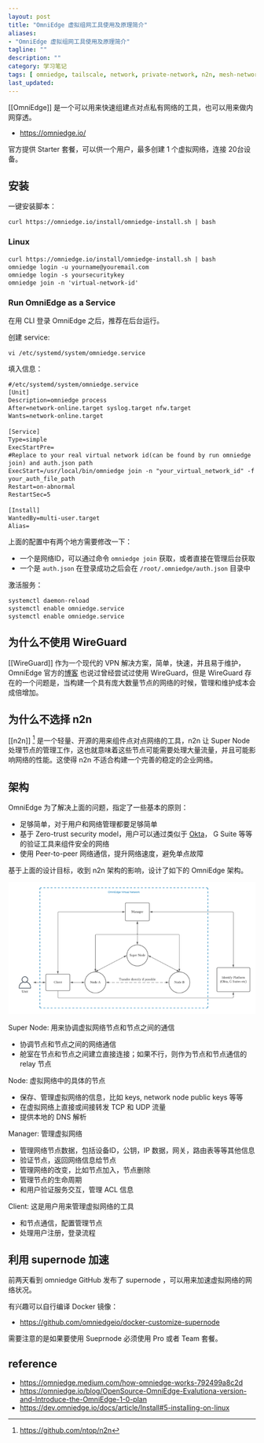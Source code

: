 ```yaml
---
layout: post
title: "OmniEdge 虚拟组网工具使用及原理简介"
aliases: 
- "OmniEdge 虚拟组网工具使用及原理简介"
tagline: ""
description: ""
category: 学习笔记
tags: [ omniedge, tailscale, network, private-network, n2n, mesh-network ]
last_updated:
---
```


[[OmniEdge]] 是一个可以用来快速组建点对点私有网络的工具，也可以用来做内网穿透。

- <https://omniedge.io/>

官方提供 Starter 套餐，可以供一个用户，最多创建 1 个虚拟网络，连接 20台设备。

## 安装

一键安装脚本：

    curl https://omniedge.io/install/omniedge-install.sh | bash

### Linux

    curl https://omniedge.io/install/omniedge-install.sh | bash
    omniedge login -u yourname@youremail.com
    omniedge login -s yoursecuritykey
    omniedge join -n 'virtual-network-id'

### Run OmniEdge as a Service
在用 CLI 登录 OmniEdge 之后，推荐在后台运行。

创建 service:

    vi /etc/systemd/system/omniedge.service

填入信息：

```
#/etc/systemd/system/omniedge.service
[Unit]
Description=omniedge process
After=network-online.target syslog.target nfw.target
Wants=network-online.target

[Service]
Type=simple
ExecStartPre=
#Replace to your real virtual network id(can be found by run omniedge join) and auth.json path
ExecStart=/usr/local/bin/omniedge join -n "your_virtual_network_id" -f your_auth_file_path
Restart=on-abnormal
RestartSec=5

[Install]
WantedBy=multi-user.target
Alias=
```

上面的配置中有两个地方需要修改一下：

- 一个是网络ID，可以通过命令 `omniedge join` 获取，或者直接在管理后台获取
- 一个是 `auth.json` 在登录成功之后会在 `/root/.omniedge/auth.json` 目录中


激活服务：

```
systemctl daemon-reload
systemctl enable omniedge.service
systemctl enable omniedge.service
```


## 为什么不使用 WireGuard
[[WireGuard]] 作为一个现代的 VPN 解决方案，简单，快速，并且易于维护，OmniEdge 官方的[博客](https://omniedge.medium.com/how-omniedge-works-792499a8c2d) 也说过曾经尝试过使用 WireGuard，但是 WireGuard 存在的一个问题是，当构建一个具有庞大数量节点的网络的时候，管理和维护成本会成倍增加。

## 为什么不选择 n2n
[[n2n]] [^2] 是一个轻量、开源的用来组件点对点网络的工具，n2n 让 Super Node 处理节点的管理工作，这也就意味着这些节点可能需要处理大量流量，并且可能影响网络的性能。这使得 n2n 不适合构建一个完善的稳定的企业网络。

[^2]: <https://github.com/ntop/n2n>

## 架构
OmniEdge 为了解决上面的问题，指定了一些基本的原则：

- 足够简单，对于用户和网络管理都要足够简单
- 基于 Zero-trust security model，用户可以通过类似于 [Okta](https://www.okta.com/)， G Suite 等等的验证工具来组件安全的网络
- 使用 Peer-to-peer 网络通信，提升网络速度，避免单点故障

基于上面的设计目标，收到 n2n 架构的影响，设计了如下的 OmniEdge 架构。

![](/assets/omniedge-main-architecture-20220124150553.png)

Super Node: 用来协调虚拟网络节点和节点之间的通信

- 协调节点和节点之间的网络通信
- 舱室在节点和节点之间建立直接连接；如果不行，则作为节点和节点通信的 relay 节点

Node: 虚拟网络中的具体的节点

- 保存、管理虚拟网络的信息，比如 keys, network node public keys 等等
- 在虚拟网络上直接或间接转发 TCP 和 UDP 流量
- 提供本地的 DNS 解析

Manager: 管理虚拟网络

- 管理网络节点数据，包括设备ID，公钥，IP 数据，网关，路由表等等其他信息
- 验证节点，返回网络信息给节点
- 管理网络的改变，比如节点加入，节点删除
- 管理节点的生命周期
- 和用户验证服务交互，管理 ACL 信息

Client: 这是用户用来管理虚拟网络的工具

- 和节点通信，配置管理节点
- 处理用户注册，登录流程

## 利用 supernode 加速
前两天看到 omniedge GitHub 发布了 supernode ，可以用来加速虚拟网络的网络状况。

有兴趣可以自行编译 Docker 镜像：

- <https://github.com/omniedgeio/docker-customize-supernode>

需要注意的是如果要使用 Sueprnode 必须使用 Pro 或者 Team 套餐。

## reference

- <https://omniedge.medium.com/how-omniedge-works-792499a8c2d>
- <https://omniedge.io/blog/OpenSource-OmniEdge-Evalutiona-version-and-Introduce-the-OmniEdge-1-0-plan>
- <https://dev.omniedge.io/docs/article/Install#5-installing-on-linux>
